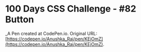 # 100 Days CSS Challenge - #82 Button
 _A Pen created at CodePen.io. Original URL: [https://codepen.io/Anushka_Raj/pen/KEjOmZ](https://codepen.io/Anushka_Raj/pen/KEjOmZ).

 